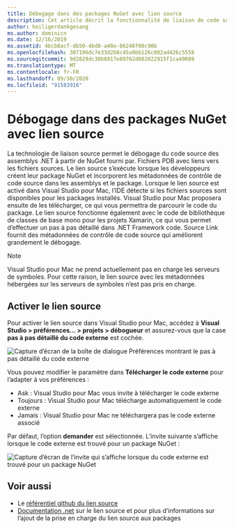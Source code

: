 ```yaml
---
title: Débogage dans des packages NuGet avec lien source
description: Cet article décrit la fonctionnalité de liaison de code source dans Visual Studio pour Mac.
author: heiligerdankgesang
ms.author: dominicn
ms.date: 12/16/2019
ms.assetid: 4bcb8acf-db50-4bd8-a48e-86248f00c90b
ms.openlocfilehash: 307196dc7e33d268c45a9bb126c002ad426c5558
ms.sourcegitcommit: 9d2829dc30b6917e89762d602022915f1ca49089
ms.translationtype: MT
ms.contentlocale: fr-FR
ms.lasthandoff: 09/30/2020
ms.locfileid: "91583916"
---
```

# <a name="debugging-into-nuget-packages-with-source-link"></a>Débogage dans des packages NuGet avec lien source

La technologie de liaison source permet le débogage du code source des assemblys .NET à partir de NuGet fourni par. Fichiers PDB avec liens vers les fichiers sources. Le lien source s’exécute lorsque les développeurs créent leur package NuGet et incorporent les métadonnées de contrôle de code source dans les assemblys et le package. Lorsque le lien source est activé dans Visual Studio pour Mac, l’IDE détecte si les fichiers sources sont disponibles pour les packages installés. Visual Studio pour Mac proposera ensuite de les télécharger, ce qui vous permettra de parcourir le code du package. Le lien source fonctionne également avec le code de bibliothèque de classes de base mono pour les projets Xamarin, ce qui vous permet d’effectuer un pas à pas détaillé dans .NET Framework code. Source Link fournit des métadonnées de contrôle de code source qui améliorent grandement le débogage.

> [!NOTE]
> Visual Studio pour Mac ne prend actuellement pas en charge les serveurs de symboles. Pour cette raison, le lien source avec les métadonnées hébergées sur les serveurs de symboles n’est pas pris en charge.

## <a name="enable-source-link"></a>Activer le lien source

Pour activer le lien source dans Visual Studio pour Mac, accédez à **Visual Studio > préférences... > projets > débogueur** et assurez-vous que la case **pas à pas détaillé du code externe** est cochée.

![Capture d’écran de la boîte de dialogue Préférences montrant le pas à pas détaillé du code externe](media/source-link1.png)

Vous pouvez modifier le paramètre dans **Télécharger le code externe** pour l’adapter à vos préférences :
* Ask : Visual Studio pour Mac vous invite à télécharger le code externe
* Toujours : Visual Studio pour Mac télécharge automatiquement le code externe
* Jamais : Visual Studio pour Mac ne téléchargera pas le code externe associé

Par défaut, l’option **demander** est sélectionnée. L’invite suivante s’affiche lorsque le code externe est trouvé pour un package NuGet :

![Capture d’écran de l’invite qui s’affiche lorsque du code externe est trouvé pour un package NuGet](media/source-link2.png)


## <a name="see-also"></a>Voir aussi

- Le [référentiel github du lien source](https://github.com/dotnet/sourcelink/blob/master/README.md)
- [Documentation .net](/dotnet/standard/library-guidance/sourcelink) sur le lien source et pour plus d’informations sur l’ajout de la prise en charge du lien source aux packages